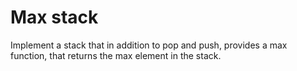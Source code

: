# Max stack

Implement a stack that in addition to pop and push, provides a max function, that returns the max element in the stack.
